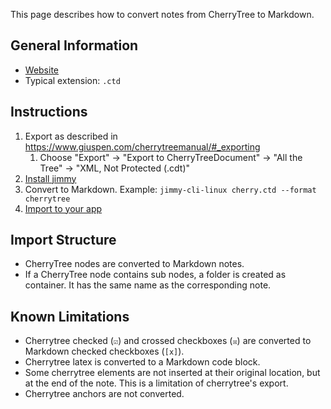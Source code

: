 This page describes how to convert notes from CherryTree to Markdown.

## General Information

- [Website](https://www.giuspen.net/cherrytree/)
- Typical extension: `.ctd`

## Instructions

1. Export as described in <https://www.giuspen.com/cherrytreemanual/#_exporting>
    1. Choose "Export" -> "Export to CherryTreeDocument" -> "All the Tree" -> "XML, Not Protected (.cdt)"
2. [Install jimmy](../index.md#installation)
3. Convert to Markdown. Example: `jimmy-cli-linux cherry.ctd --format cherrytree`
4. [Import to your app](../import_instructions.md)

## Import Structure

- CherryTree nodes are converted to Markdown notes.
- If a CherryTree node contains sub nodes, a folder is created as container. It has the same name as the corresponding note.

## Known Limitations

- Cherrytree checked (`☑`) and crossed checkboxes (`☒`) are converted to Markdown checked checkboxes (`[x]`).
- Cherrytree latex is converted to a Markdown code block.
- Some cherrytree elements are not inserted at their original location, but at the end of the note. This is a limitation of cherrytree's export.
- Cherrytree anchors are not converted.
